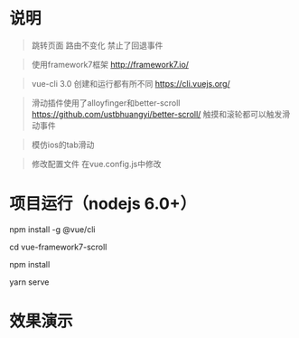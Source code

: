 说明
====
>跳转页面 路由不变化 禁止了回退事件<br/>

>使用framework7框架 http://framework7.io/<br/>

>vue-cli 3.0 创建和运行都有所不同 https://cli.vuejs.org/

>滑动插件使用了alloyfinger和better-scroll https://github.com/ustbhuangyi/better-scroll/ 触摸和滚轮都可以触发滑动事件

>模仿ios的tab滑动

>修改配置文件 在vue.config.js中修改

项目运行（nodejs 6.0+）
====

npm install -g @vue/cli

cd vue-framework7-scroll

npm install

yarn serve

效果演示
====
